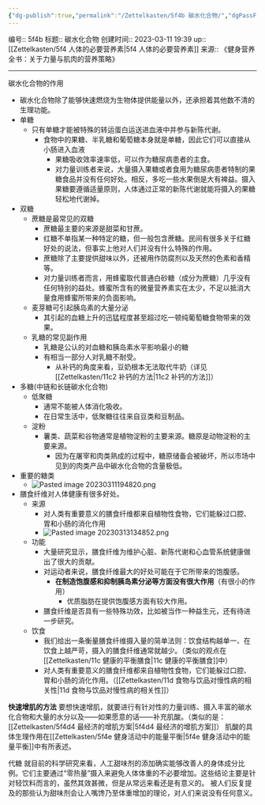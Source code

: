 ```yaml
---
{"dg-publish":true,"permalink":"/Zettelkasten/5f4b 碳水化合物/","dgPassFrontmatter":true}
---
```


编号:: 5f4b
标题:: 碳水化合物
创建时间:: 2023-03-11 19:39
up:: [[Zettelkasten/5f4 人体的必要营养素\|5f4 人体的必要营养素]]
来源:: 《健身营养全书：关于力量与肌肉的营养策略》

---
碳水化合物的作用
- 碳水化合物除了能够快速燃烧为生物体提供能量以外，还承担着其他数不清的生理功能。
- 单糖
	- 只有单糖才能被特殊的转运蛋白运送进血液中并参与新陈代谢。
		- 食物中的果糖、半乳糖和葡萄糖本身就是单糖，因此它们可以直接从小肠进入血液
			- 果糖吸收效率速率低，可以作为糖尿病患者的主食。
			- 对力量训练者来说，大量摄入果糖或者食用为糖尿病患者特制的果糖食品并没有任何好处。相反，多吃一些水果倒是大有裨益。摄入果糖要遵循适量原则，人体通过正常的新陈代谢就能将摄入的果糖轻松地代谢掉。
- 双糖
	- 蔗糖是最常见的双糖
		- 蔗糖最主要的来源是甜菜和甘蔗。
		- 红糖不单指某一种特定的糖，但一般包含蔗糖。民间有很多关于红糖好处的说法，但事实上他对人们并没有什么特殊的作用。
		- 蔗糖除了主要提供甜味以外，还被用作防腐剂以及天然的色素和香精等。
		- 对力量训练者而言，用蜂蜜取代普通白砂糖（成分为蔗糖）几乎没有任何特别的益处。蜂蜜所含有的微量营养素实在太少，不足以抵消大量食用蜂蜜所带来的负面影响。
	- 麦芽糖可引起胰岛素的大量分泌
		- 其引起的血糖上升的迅猛程度甚至超过吃一顿纯葡萄糖食物带来的效果。
	- 乳糖的常见副作用
		- 乳糖是公认的对血糖和胰岛素水平影响最小的糖
		- 有相当一部分人对乳糖不耐受。
			- 从补钙的角度来看，豆奶根本无法取代牛奶（详见[[Zettelkasten/11c2 补钙的方法\|11c2 补钙的方法]]）
- 多糖(中链和长链碳水化合物)
	- 低聚糖
		- 通常不能被人体消化吸收。
		- 在日常生活中，低聚糖往往来自豆类和豆制品。
	- 淀粉
		- 薯类、蔬菜和谷物通常是植物淀粉的主要来源。糖原是动物淀粉的主要来源。
			- 因为在屠宰和肉类熟成的过程中，糖原储备会被破坏，所以市场中见到的肉类产品中碳水化合物的含量极低。
- 重要的糖类
	- ![Pasted image 20230311194820.png](/img/user/attachment/Pasted%20image%2020230311194820.png)
- 膳食纤维对人体健康有很多好处。
	- 来源
		- 对人类有重要意义的膳食纤维都来自植物性食物，它们能躲过口腔、胃和小肠的消化作用
		- ![Pasted image 20230313134852.png](/img/user/attachment/Pasted%20image%2020230313134852.png)
	- 功能
		- 大量研究显示，膳食纤维为维护心脏、新陈代谢和心血管系统健康做出了很大的贡献。
		- 对运动者来说，膳食纤维最大的好处可能在于它所带来的饱腹感。
			- **在制造饱腹感和抑制胰岛素分泌等方面没有很大作用**（有很小的作用）
				- 优质脂肪在提供饱腹感方面有较大作用。
		- 膳食纤维是否具有一些特殊功效，比如被当作一种益生元，还有待进一步研究。
	- 饮食
		- 我们给出一条衡量膳食纤维摄入量的简单法则：饮食结构越单一、在饮食上越严苛，摄入的膳食纤维通常就越少。（类似的观点在[[Zettelkasten/11c 健康的平衡膳食\|11c 健康的平衡膳食]]中）
		- 对人类有重要意义的膳食纤维都来自植物性食物，它们能躲过口腔、胃和小肠的消化作用。（[[Zettelkasten/11d 食物与饮品对慢性病的相关性\|11d 食物与饮品对慢性病的相关性]]）

**快速增肌的方法**
要想快速增肌，就要进行有针对性的力量训练、摄入丰富的碳水化合物和大量的水分以及——如果愿意的话——补充肌酸。（类似的是：[[Zettelkasten/5f4d4 最经济的增肌方案\|5f4d4 最经济的增肌方案]]）
肌酸的具体生理作用在[[Zettelkasten/5f4e 健身活动中的能量平衡\|5f4e 健身活动中的能量平衡]]中有所表述。

代糖
就目前的科学研究来看，人工甜味剂的添加确实能够改善人的身体成分比例。它们主要通过“零热量”摄入来避免人体体重的不必要增加。这些结论主要是针对轻饮料而言的，虽然其效甚微，但是从常远来看还是有意义的。
被人们反复提及的那些认为甜味剂会让人嘴馋乃至体重增加的理论，对人们来说没有任何意义。